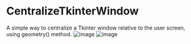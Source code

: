 # CentralizeTkinterWindow
A simple way to centralize a Tkinter window relative to the user screen, using geometry() method.
![image](https://user-images.githubusercontent.com/3034015/236967734-c2a1b868-c790-44ed-9b6e-9f11e0c587af.png)
![image](https://user-images.githubusercontent.com/3034015/236967751-ab23a113-b890-4743-9c91-2e76b9405cd3.png)
